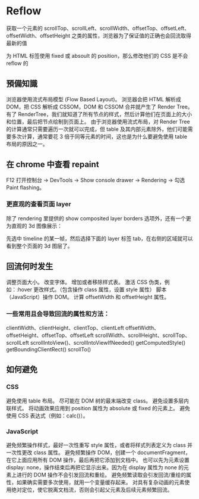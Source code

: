 # Reflow

获取一个元素的 scrollTop、scrollLeft、scrollWidth、offsetTop、offsetLeft、offsetWidth、offsetHeight 之类的属性，浏览器为了保证值的正确也会回流取得最新的值

为 HTML 标签使用 fixed 或 absoult 的 position，那么修改他们的 CSS 是不会 reflow 的

## 預備知識

浏览器使用流式布局模型 (Flow Based Layout)。
浏览器会把 HTML 解析成 DOM，把 CSS 解析成 CSSOM，DOM 和 CSSOM 合并就产生了 Render Tree。
有了 RenderTree，我们就知道了所有节点的样式，然后计算他们在页面上的大小和位置，最后把节点绘制到页面上。
由于浏览器使用流式布局，对 Render Tree 的计算通常只需要遍历一次就可以完成，但 table 及其内部元素除外，他们可能需要多次计算，通常要花 3 倍于同等元素的时间，这也是为什么要避免使用 table 布局的原因之一。

## 在 chrome 中查看 repaint

F12 打开控制台 -> DevTools -> Show console drawer -> Rendering -> 勾选 Paint flashing。

### 更直观的查看页面 layer

除了 rendering 里提供的 show composited layer borders 选项外，还有一个更为直观的 3d 图像展示：

先选中 timeline 的某一帧，然后选择下面的 layer 标签 tab，在右侧的区域就可以看到整个页面的 3d 图层了。

## 回流何时发生

调整页面大小。
改变字体。
增加或者移除样式表。
激活 CSS 伪类，例如：:hover
更改样式。（包含操作 class 属性，设置 style 属性）
脚本（JavaScript）操作 DOM。
计算 offsetWidth 和 offsetHeight 属性。

### 一些常用且会导致回流的属性和方法：

clientWidth、clientHeight、clientTop、clientLeft
offsetWidth、offsetHeight、offsetTop、offsetLeft
scrollWidth、scrollHeight、scrollTop、scrollLeft
scrollIntoView()、scrollIntoViewIfNeeded()
getComputedStyle()
getBoundingClientRect()
scrollTo()

## 如何避免

### CSS

避免使用 table 布局。
尽可能在 DOM 树的最末端改变 class。
避免设置多层内联样式。
将动画效果应用到 position 属性为 absolute 或 fixed 的元素上。
避免使用 CSS 表达式（例如：calc()）。

### JavaScript

避免频繁操作样式，最好一次性重写 style 属性，或者将样式列表定义为 class 并一次性更改 class 属性。
避免频繁操作 DOM，创建一个 documentFragment，在它上面应用所有 DOM 操作，最后再把它添加到文档中。
也可以先为元素设置 display: none，操作结束后再把它显示出来。因为在 display 属性为 none 的元素上进行的 DOM 操作不会引发回流和重绘。
避免频繁读取会引发回流/重绘的属性，如果确实需要多次使用，就用一个变量缓存起来。
对具有复杂动画的元素使用绝对定位，使它脱离文档流，否则会引起父元素及后续元素频繁回流。
